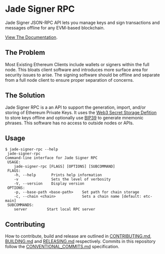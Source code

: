 # Jade Signer RPC

Jade Signer JSON-RPC API lets you manage keys and sign transactions and messages offline for any EVM-based blockchain.

[View The Documentation](https://playground.open-rpc.org/?uiSchema[appBar][ui:input]=false&uiSchema[appBar][ui:splitView]=false&schemaUrl=https://raw.githubusercontent.com/etclabscore/jade-signer-rpc/master/jade-signer-rs/openrpc.json).

## The Problem

Most Existing Ethereum Clients include wallets or signers within the full node. This bloats client software and introduces more surface area for security issues to arise. The signing software should be offline and separate from a full node client to ensure proper separation of concerns.

## The Solution

Jade Signer RPC is a an API to support the generation, import, and/or storing of Ethereum Private Keys. It uses the [Web3 Secret Storage Defition](https://github.com/ethereumproject/wiki/wiki/Web3-Secret-Storage-Definition) to store keys offline and optionally use [BIP39](https://github.com/bitcoin/bips/blob/master/bip-0039.mediawiki) to generate mnemonic phrases. This software has no access to outside nodes or APIs.

## Usage

```shell	
$ jade-signer-rpc --help	
 jade-signer-rpc	
Command-line interface for Jade Signer RPC
 USAGE:	
    jade-signer-rpc [FLAGS] [OPTIONS] [SUBCOMMAND]	
 FLAGS:	
    -h, --help       Prints help information	
    -v               Sets the level of verbosity	
    -V, --version    Display version	
 OPTIONS:	
    -p, --base-path <base-path>    Set path for chain storage	
    -c, --chain <chain>            Sets a chain name [default: etc-main]	
 SUBCOMMANDS:	
    server         Start local RPC server	
```

## Contributing

How to contribute, build and release are outlined in [CONTRIBUTING.md](CONTRIBUTING.md), [BUILDING.md](BUILDING.md) and [RELEASING.md](RELEASING.md) respectively. Commits in this repository follow the [CONVENTIONAL_COMMITS.md](CONVENTIONAL_COMMITS.md) specification.
